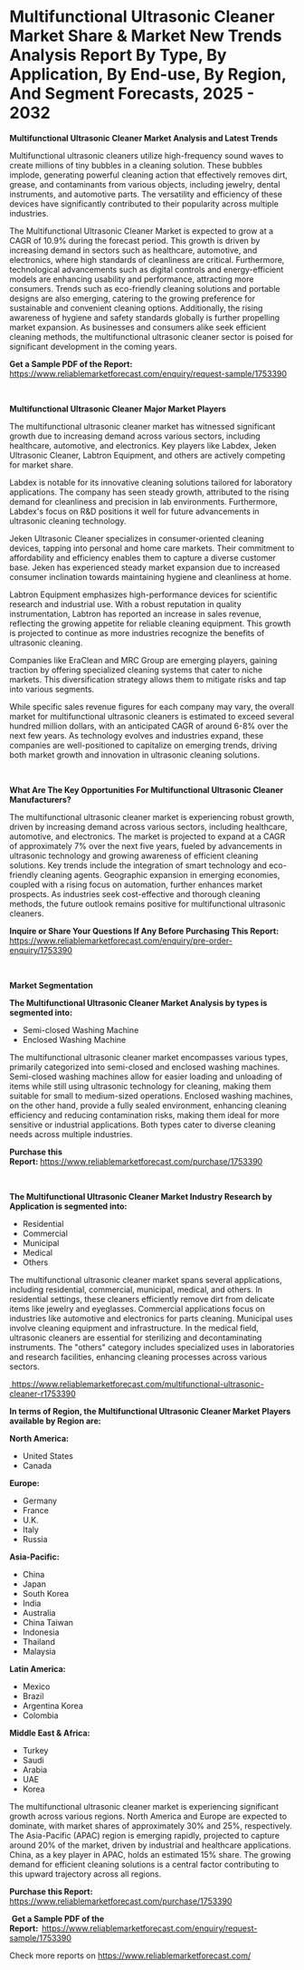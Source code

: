 <p><h1>Multifunctional Ultrasonic Cleaner Market Share & Market New Trends Analysis Report By Type, By Application, By End-use, By Region, And Segment Forecasts, 2025 - 2032</h1></p><p><strong>Multifunctional Ultrasonic Cleaner Market Analysis and Latest Trends</strong></p>
<p><p>Multifunctional ultrasonic cleaners utilize high-frequency sound waves to create millions of tiny bubbles in a cleaning solution. These bubbles implode, generating powerful cleaning action that effectively removes dirt, grease, and contaminants from various objects, including jewelry, dental instruments, and automotive parts. The versatility and efficiency of these devices have significantly contributed to their popularity across multiple industries.</p><p>The Multifunctional Ultrasonic Cleaner Market is expected to grow at a CAGR of 10.9% during the forecast period. This growth is driven by increasing demand in sectors such as healthcare, automotive, and electronics, where high standards of cleanliness are critical. Furthermore, technological advancements such as digital controls and energy-efficient models are enhancing usability and performance, attracting more consumers. Trends such as eco-friendly cleaning solutions and portable designs are also emerging, catering to the growing preference for sustainable and convenient cleaning options. Additionally, the rising awareness of hygiene and safety standards globally is further propelling market expansion. As businesses and consumers alike seek efficient cleaning methods, the multifunctional ultrasonic cleaner sector is poised for significant development in the coming years.</p></p>
<p><strong>Get a Sample PDF of the Report:&nbsp;</strong> <a href="https://www.reliablemarketforecast.com/enquiry/request-sample/1753390?utm_campaign=3203&utm_medium=2&utm_source=Github&utm_content=ia&utm_term=10042025&utm_id=multifunctional-ultrasonic-cleaner">https://www.reliablemarketforecast.com/enquiry/request-sample/1753390</a></p>
<p>&nbsp;</p>
<p><strong>Multifunctional Ultrasonic Cleaner Major Market Players</strong></p>
<p><p>The multifunctional ultrasonic cleaner market has witnessed significant growth due to increasing demand across various sectors, including healthcare, automotive, and electronics. Key players like Labdex, Jeken Ultrasonic Cleaner, Labtron Equipment, and others are actively competing for market share.</p><p>Labdex is notable for its innovative cleaning solutions tailored for laboratory applications. The company has seen steady growth, attributed to the rising demand for cleanliness and precision in lab environments. Furthermore, Labdex's focus on R&D positions it well for future advancements in ultrasonic cleaning technology.</p><p>Jeken Ultrasonic Cleaner specializes in consumer-oriented cleaning devices, tapping into personal and home care markets. Their commitment to affordability and efficiency enables them to capture a diverse customer base. Jeken has experienced steady market expansion due to increased consumer inclination towards maintaining hygiene and cleanliness at home.</p><p>Labtron Equipment emphasizes high-performance devices for scientific research and industrial use. With a robust reputation in quality instrumentation, Labtron has reported an increase in sales revenue, reflecting the growing appetite for reliable cleaning equipment. This growth is projected to continue as more industries recognize the benefits of ultrasonic cleaning.</p><p>Companies like EraClean and MRC Group are emerging players, gaining traction by offering specialized cleaning systems that cater to niche markets. This diversification strategy allows them to mitigate risks and tap into various segments.</p><p>While specific sales revenue figures for each company may vary, the overall market for multifunctional ultrasonic cleaners is estimated to exceed several hundred million dollars, with an anticipated CAGR of around 6-8% over the next few years. As technology evolves and industries expand, these companies are well-positioned to capitalize on emerging trends, driving both market growth and innovation in ultrasonic cleaning solutions.</p></p>
<p>&nbsp;</p>
<p><strong>What Are The Key Opportunities For Multifunctional Ultrasonic Cleaner Manufacturers?</strong></p>
<p><p>The multifunctional ultrasonic cleaner market is experiencing robust growth, driven by increasing demand across various sectors, including healthcare, automotive, and electronics. The market is projected to expand at a CAGR of approximately 7% over the next five years, fueled by advancements in ultrasonic technology and growing awareness of efficient cleaning solutions. Key trends include the integration of smart technology and eco-friendly cleaning agents. Geographic expansion in emerging economies, coupled with a rising focus on automation, further enhances market prospects. As industries seek cost-effective and thorough cleaning methods, the future outlook remains positive for multifunctional ultrasonic cleaners.</p></p>
<p><strong>Inquire or Share Your Questions If Any Before Purchasing This Report:</strong> <a href="https://www.reliablemarketforecast.com/enquiry/pre-order-enquiry/1753390?utm_campaign=3203&utm_medium=2&utm_source=Github&utm_content=ia&utm_term=10042025&utm_id=multifunctional-ultrasonic-cleaner">https://www.reliablemarketforecast.com/enquiry/pre-order-enquiry/1753390</a></p>
<p>&nbsp;</p>
<p><strong>Market Segmentation</strong></p>
<p><strong>The Multifunctional Ultrasonic Cleaner Market Analysis by types is segmented into:</strong></p>
<p><ul><li>Semi-closed Washing Machine</li><li>Enclosed Washing Machine</li></ul></p>
<p><p>The multifunctional ultrasonic cleaner market encompasses various types, primarily categorized into semi-closed and enclosed washing machines. Semi-closed washing machines allow for easier loading and unloading of items while still using ultrasonic technology for cleaning, making them suitable for small to medium-sized operations. Enclosed washing machines, on the other hand, provide a fully sealed environment, enhancing cleaning efficiency and reducing contamination risks, making them ideal for more sensitive or industrial applications. Both types cater to diverse cleaning needs across multiple industries.</p></p>
<p><strong>Purchase this Report:&nbsp;</strong><a href="https://www.reliablemarketforecast.com/purchase/1753390?utm_campaign=3203&utm_medium=2&utm_source=Github&utm_content=ia&utm_term=10042025&utm_id=multifunctional-ultrasonic-cleaner">https://www.reliablemarketforecast.com/purchase/1753390</a></p>
<p>&nbsp;</p>
<p><strong>The Multifunctional Ultrasonic Cleaner Market Industry Research by Application is segmented into:</strong></p>
<p><ul><li>Residential</li><li>Commercial</li><li>Municipal</li><li>Medical</li><li>Others</li></ul></p>
<p><p>The multifunctional ultrasonic cleaner market spans several applications, including residential, commercial, municipal, medical, and others. In residential settings, these cleaners efficiently remove dirt from delicate items like jewelry and eyeglasses. Commercial applications focus on industries like automotive and electronics for parts cleaning. Municipal uses involve cleaning equipment and infrastructure. In the medical field, ultrasonic cleaners are essential for sterilizing and decontaminating instruments. The "others" category includes specialized uses in laboratories and research facilities, enhancing cleaning processes across various sectors.</p></p>
<p><a href="https://www.reliablemarketforecast.com/multifunctional-ultrasonic-cleaner-r1753390?utm_campaign=3203&utm_medium=2&utm_source=Github&utm_content=ia&utm_term=10042025&utm_id=multifunctional-ultrasonic-cleaner">&nbsp;https://www.reliablemarketforecast.com/multifunctional-ultrasonic-cleaner-r1753390</a></p>
<p><strong>In terms of Region, the Multifunctional Ultrasonic Cleaner Market Players available by Region are:</strong></p>
<p>
    <p> <strong> North America: </strong>
        <ul>
            <li>United States</li>
            <li>Canada</li>
        </ul>
        </p> 
    <p> <strong> Europe: </strong>
        <ul>
            <li>Germany</li>
            <li>France</li>
            <li>U.K.</li>
            <li>Italy</li>
            <li>Russia</li>
        </ul>
        </p> 
    <p> <strong> Asia-Pacific: </strong>
        <ul>
            <li>China</li>
            <li>Japan</li>
            <li>South Korea</li>
            <li>India</li>
            <li>Australia</li>
            <li>China Taiwan</li>
            <li>Indonesia</li>
            <li>Thailand</li>
            <li>Malaysia</li>
        </ul>
        </p> 
    <p> <strong> Latin America: </strong>
        <ul>
            <li>Mexico</li>
            <li>Brazil</li>
            <li>Argentina Korea</li>
            <li>Colombia</li>
        </ul>
        </p> 
    <p> <strong> Middle East & Africa: </strong>
        <ul>
            <li>Turkey</li>
            <li>Saudi</li>
            <li>Arabia</li>
            <li>UAE</li>
            <li>Korea</li>
        </ul>
    </p>
    </p>
<p><p>The multifunctional ultrasonic cleaner market is experiencing significant growth across various regions. North America and Europe are expected to dominate, with market shares of approximately 30% and 25%, respectively. The Asia-Pacific (APAC) region is emerging rapidly, projected to capture around 20% of the market, driven by industrial and healthcare applications. China, as a key player in APAC, holds an estimated 15% share. The growing demand for efficient cleaning solutions is a central factor contributing to this upward trajectory across all regions.</p></p>
<p><strong>Purchase this Report: </strong><a href="https://www.reliablemarketforecast.com/purchase/1753390?utm_campaign=3203&utm_medium=2&utm_source=Github&utm_content=ia&utm_term=10042025&utm_id=multifunctional-ultrasonic-cleaner">https://www.reliablemarketforecast.com/purchase/1753390</a></p>
<p>&nbsp;<strong>Get a Sample PDF of the Report:&nbsp;&nbsp;</strong><a href="https://www.reliablemarketforecast.com/enquiry/request-sample/1753390?utm_campaign=3203&utm_medium=2&utm_source=Github&utm_content=ia&utm_term=10042025&utm_id=multifunctional-ultrasonic-cleaner">https://www.reliablemarketforecast.com/enquiry/request-sample/1753390</a></p>
<p><strong></strong></p>
<p>Check more reports on <a href="https://www.reliablemarketforecast.com/?utm_campaign=3203&utm_medium=2&utm_source=Github&utm_content=ia&utm_term=10042025&utm_id=multifunctional-ultrasonic-cleaner">https://www.reliablemarketforecast.com/</a></p>